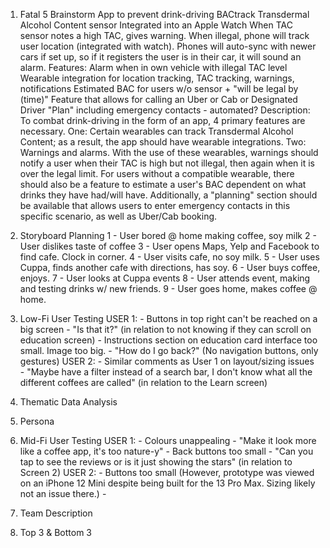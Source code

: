 1. Fatal 5 Brainstorm
	App to prevent drink-driving
		BACtrack Transdermal Alcohol Content sensor
			Integrated into an Apple Watch
			When TAC sensor notes a high TAC, gives warning. When illegal, phone will track user location (integrated with watch). Phones will auto-sync with newer cars if set up, so if it registers the user is in their car, it will sound an alarm. 
	Features:
		Alarm when in own vehicle with illegal TAC level
		Wearable integration for location tracking, TAC tracking, warnings, notifications
		Estimated BAC for users w/o sensor + "will be legal by (time)"
		Feature that allows for calling an Uber or Cab or Designated Driver
		"Plan" including emergency contacts - automated?
	Description:
		To combat drink-driving in the form of an app, 4 primary features are necessary. One: Certain wearables can track Transdermal Alcohol Content; as a result, the app should have wearable integrations. Two: Warnings and alarms. With the use of these wearables, warnings should notify a user when their TAC is high but not illegal, then again when it is over the legal limit. For users without a compatible wearable, there should also be a feature to estimate a user's BAC dependent on what drinks they have had/will have. Additionally, a "planning" section should be available that allows users to enter emergency contacts in this specific scenario, as well as Uber/Cab booking.

2. Storyboard Planning
	1 - User bored @ home making coffee, soy milk
	2 - User dislikes taste of coffee
	3 - User opens Maps, Yelp and Facebook to find cafe. Clock in corner.
	4 - User visits cafe, no soy milk.
	5 - User uses Cuppa, finds another cafe with directions, has soy.
	6 - User buys coffee, enjoys.
	7 - User looks at Cuppa events
	8 - User attends event, making and testing drinks w/ new friends.
	9 - User goes home, makes coffee @ home.

4. Low-Fi User Testing
	USER 1:
		- Buttons in top right can't be reached on a big screen
		- "Is that it?" (in relation to not knowing if they can scroll on education screen)
		- Instructions section on education card interface too small. Image too big.
		- "How do I go back?" (No navigation buttons, only gestures)
	USER 2:
		- Similar comments as User 1 on layout/sizing issues
		- "Maybe have a filter instead of a search bar, I don't know what all the different coffees are called" (in relation to the Learn screen)

5. Thematic Data Analysis
6. Persona
8. Mid-Fi User Testing
	USER 1:
		- Colours unappealing - "Make it look more like a coffee app, it's too nature-y"
		- Back buttons too small
		- "Can you tap to see the reviews or is it just showing the stars" (in relation to Screen 2)
	USER 2:
		- Buttons too small (However, prototype was viewed on an iPhone 12 Mini despite being built for the 13 Pro Max. Sizing likely not an issue there.)
		- 
1. Team Description
2. Top 3 & Bottom 3
